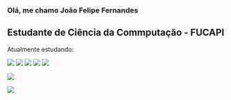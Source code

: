 ### Olá, me chamo João Felipe Fernandes 
## Estudante de Ciência da Commputação - FUCAPI
Atualmente estudando:

![](https://img.shields.io/badge/Java-ED8B00?style=for-the-badge&logo=openjdk&logoColor=white)
![](https://img.shields.io/badge/Python-14354C?style=for-the-badge&logo=python&logoColor=white)
![](https://img.shields.io/badge/Swift-FA7343?style=for-the-badge&logo=swift&logoColor=white)
![](https://img.shields.io/badge/C++-ED8B00?style=for-the-badge&logo=c++&logoColor=white)
![](https://img.shields.io/badge/HTML-239120?style=for-the-badge&logo=html5&logoColor=white)

<div/>
  
  ![](https://github-readme-stats.vercel.app/api?username=joaofernandesLORD&show_icons=true&hide=contribs,prs&cache_seconds=86400&theme=calm_pink) 
  
</div>

<a href="in/joão-felipe-fernandes-3884142a0" target="_blank"><img src="https://img.shields.io/badge/-LinkedIn-%230077B5?style=for-the-badge&logo=linkedin&logoColor=white" target="_blank"></a> 
</a>
